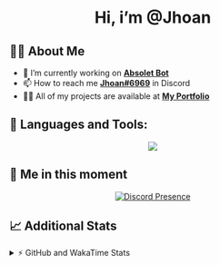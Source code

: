 <h1 align="center">Hi, i’m @Jhoan</h1>

## 🙋‍♂️ About Me

- 🔭 I’m currently working on **[Absolet Bot](https://strider.cloud)**
- 📫 How to reach me **[Jhoan#6969](https://jhoan.monster/)** in Discord
- 👨‍💻 All of my projects are available at **[My Portfolio](https://jhoan.monster)**

## 🚀 Languages and Tools:
<p align="center">
  <a href="https://skillicons.dev">
    <img src="https://skillicons.dev/icons?i=js,ts,html,css,bootstrap,nodejs,express,vscode,neovim,vim,atom,cloudflare,git,github,discord,bots,linux,mongodb,nginx,redis,wordpress,heroku&perline=11" />
  </a>
</p>
  
## 👤 Me in this moment
<p align="center">
    <a href="https://discord.com/users/612460795124776960" target="_blank" rel="nofollow">
        <img src="https://lanyard-profile-readme.vercel.app/api/612460795124776960?idleMessage=Probably%20coding%20Absolet..." alt="Discord Presence" align="center">
    </a>
</p>

## 📈 Additional Stats
<details>
    <summary>⚡ GitHub and WakaTime Stats</summary>
    <br/>

<!--START_SECTION:waka-->
![Code Time](http://img.shields.io/badge/Code%20Time-447%20hrs%2050%20mins-blue)

**🐱 My GitHub Data** 

> 🏆 877 Contributions in the Year 2022
 > 
> 📦 60.9 kB Used in GitHub's Storage 
 > 
> 💼 Opted to Hire
 > 
> 📜 4 Public Repositories 
 > 
> 🔑 33 Private Repositories  
 > 
**I'm an Early 🐤** 

```text
🌞 Morning    72 commits     ██░░░░░░░░░░░░░░░░░░░░░░░   10.21% 
🌆 Daytime    319 commits    ███████████░░░░░░░░░░░░░░   45.25% 
🌃 Evening    285 commits    ██████████░░░░░░░░░░░░░░░   40.43% 
🌙 Night      29 commits     █░░░░░░░░░░░░░░░░░░░░░░░░   4.11%

```
📅 **I'm Most Productive on Monday** 

```text
Monday       132 commits    ████░░░░░░░░░░░░░░░░░░░░░   18.72% 
Tuesday      110 commits    ████░░░░░░░░░░░░░░░░░░░░░   15.6% 
Wednesday    124 commits    ████░░░░░░░░░░░░░░░░░░░░░   17.59% 
Thursday     63 commits     ██░░░░░░░░░░░░░░░░░░░░░░░   8.94% 
Friday       77 commits     ██░░░░░░░░░░░░░░░░░░░░░░░   10.92% 
Saturday     129 commits    ████░░░░░░░░░░░░░░░░░░░░░   18.3% 
Sunday       70 commits     ██░░░░░░░░░░░░░░░░░░░░░░░   9.93%

```


📊 **This Week I Spent My Time On** 

```text
⌚︎ Time Zone: America/Bogota

💬 Programming Languages: 
JavaScript               4 hrs 53 mins       ██████████████████░░░░░░░   72.63% 
TypeScript               59 mins             ███░░░░░░░░░░░░░░░░░░░░░░   14.66% 
YAML                     38 mins             ██░░░░░░░░░░░░░░░░░░░░░░░   9.47% 
JSON                     7 mins              ░░░░░░░░░░░░░░░░░░░░░░░░░   1.8% 
EJS                      5 mins              ░░░░░░░░░░░░░░░░░░░░░░░░░   1.42%

🔥 Editors: 
VS Code                  6 hrs 44 mins       █████████████████████████   100.0%

🐱‍💻 Projects: 
Absolet-Bot              5 hrs 37 mins       █████████████████████░░░░   83.53% 
Strider-System           1 hr 6 mins         ████░░░░░░░░░░░░░░░░░░░░░   16.47%

💻 Operating System: 
Linux                    6 hrs 44 mins       █████████████████████████   100.0%

```

**I Mostly Code in JavaScript** 

```text
JavaScript               16 repos            ████████████████░░░░░░░░░   66.67% 
Java                     3 repos             ███░░░░░░░░░░░░░░░░░░░░░░   12.5% 
CSS                      2 repos             ██░░░░░░░░░░░░░░░░░░░░░░░   8.33% 
TypeScript               1 repo              █░░░░░░░░░░░░░░░░░░░░░░░░   4.17% 
Shell                    1 repo              █░░░░░░░░░░░░░░░░░░░░░░░░   4.17%

```



 Last Updated on 04/10/2022 22:47:27 UTC
<!--END_SECTION:waka-->
</details>
